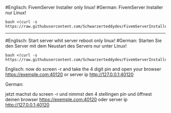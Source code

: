 #Englisch: FivemServer Installer only linux!
#German: FivemServer Installer nur Linux!
```
bash <(curl -s https://raw.githubusercontent.com/Schwarzerteddydev/FivemServerInstaller/main/FivemServerInstaller.sh)
```
---------------------------------------------------------------------------------------------------------------------------

#Englisch: Start server whit server reboot only linux!
#German: Starten Sie den Server mit dem Neustart des Servers nur unter Linux!
```
bash <(curl -s https://raw.githubusercontent.com/Schwarzerteddydev/FivemServerInstaller/main/rebootautostart.sh)
```
Englisch:
now do screen -r and take the 4 digit pin and open your browser
https://exemple.com:40120
or server ip
http://127.0.0.1:40120


German:

jetzt machst du screen -r und nimmst den 4 stellingen pin und  öffnest deinen browser
https://exemple.com:40120
oder server ip
http://127.0.0.1:40120
